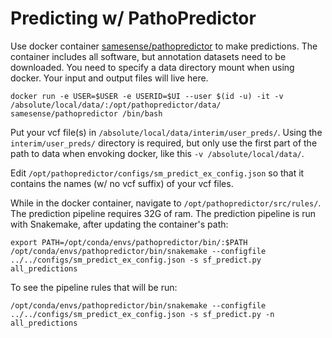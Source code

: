 Predicting w/ PathoPredictor
==============================

Use docker container [samesense/pathopredictor](https://hub.docker.com/r/samesense/pathopredictor/) to make predictions. The container includes all software, but annotation datasets need to be downloaded. You need to specify a data directory mount when using docker. Your input and output files will live here.

```
docker run -e USER=$USER -e USERID=$UI --user $(id -u) -it -v /absolute/local/data/:/opt/pathopredictor/data/ samesense/pathopredictor /bin/bash
```

Put your vcf file(s) in `/absolute/local/data/interim/user_preds/`. Using the `interim/user_preds/` directory is required, but only use the first part of the path to data when envoking docker, like this `-v /absolute/local/data/`.

Edit `/opt/pathopredictor/configs/sm_predict_ex_config.json` so that it contains the names (w/ no vcf suffix) of your vcf files.

While in the docker container, navigate to `/opt/pathopredictor/src/rules/`. The prediction pipeline requires 32G of ram. The prediction pipeline is run with Snakemake, after updating the container's path:

```
export PATH=/opt/conda/envs/pathopredictor/bin/:$PATH
/opt/conda/envs/pathopredictor/bin/snakemake --configfile ../../configs/sm_predict_ex_config.json -s sf_predict.py all_predictions
```

To see the pipeline rules that will be run:

```
/opt/conda/envs/pathopredictor/bin/snakemake --configfile ../../configs/sm_predict_ex_config.json -s sf_predict.py -n all_predictions
```
